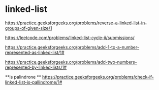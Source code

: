 # linked-list
https://practice.geeksforgeeks.org/problems/reverse-a-linked-list-in-groups-of-given-size/1

https://leetcode.com/problems/linked-list-cycle-ii/submissions/

https://practice.geeksforgeeks.org/problems/add-1-to-a-number-represented-as-linked-list/1#

https://practice.geeksforgeeks.org/problems/add-two-numbers-represented-by-linked-lists/1#

**is palindrone **  https://practice.geeksforgeeks.org/problems/check-if-linked-list-is-pallindrome/1#
